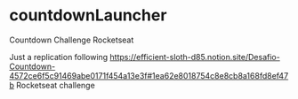 # countdownLauncher
Countdown Challenge Rocketseat

Just a replication following https://efficient-sloth-d85.notion.site/Desafio-Countdown-4572ce6f5c91469abe0171f454a13e3f#1ea62e8018754c8e8cb8a168fd8ef47b
Rocketseat challenge
